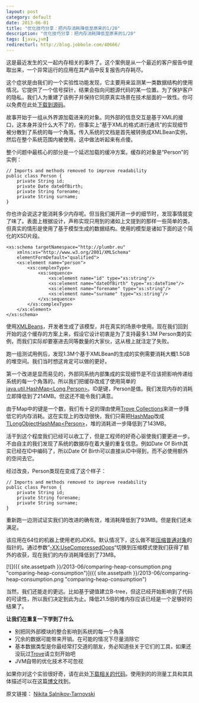 ```yaml
---
layout: post
category: default
date: 2013-06-01
title: "优化技巧分享：把内存消耗降低至原来的1/20"
description: "优化技巧分享：把内存消耗降低至原来的1/20"
tags: [java,jvm]
redirecturl: http://blog.jobbole.com/40666/
---
```



这是最近发生的又一起内存相关的事件了。这个案例是从一个最近的客户报告中提取出来，一个异常运行的应用在其产品中反复报告内存耗尽。

这个症状是由我们的一个实验性功能发现，它主要用来监测某一类数据结构的使用情况。它提供了一个信号探针，结果会指向问题源代码的某一位置。为了保护客户的隐私，我们人为重建了该例子并保持它同原真实场景在技术层面的一致性。你可以免费在此处[下载到源码](http://www.plumbr.eu/files/plumbr-optimization-sample.zip)。

故事开始于一组从外界源加载进来的对象。同外部的信息交互是基于XML的接口，这本身并没什么大不了的，但事实上“基于XML的格式进行通讯”的实现细节被分散到了系统的每一个角落。传入系统的文档是首先被转换成XMLBean实例，然后在整个系统范围内被使用，这中做法听起来有点傻。

整个问题中最核心的部分是一个延迟加载的缓冲方案。缓存的对象是“Person”的实例：

    // Imports and methods removed to improve readability 
    public class Person { 
        private String id;
        private Date dateOfBirth;
        private String forename;
        private String surname;
    }

你也许会说这才能消耗多少内存呢。但当我们揭开进一步的细节时，发现事情就变了味了。表面上根据设计，声称实现只用到的诸如上文提到的那样一些简单的类，但真实的情形是使用了基于模型生成的数据结构。使用的模型是诸如下面的这个简化的XSD片段。

    <xs:schema targetNamespace="http://plumbr.eu"
        xmlns:xs="http://www.w3.org/2001/XMLSchema"
        elementFormDefault="qualified">
        <xs:element name="person">
            <xs:complexType>
                <xs:sequence>
                    <xs:element name="id" type="xs:string"/>
                    <xs:element name="dateOfBirth" type="xs:dateTime"/>
                    <xs:element name="forename" type="xs:string"/>
                    <xs:element name="surname" type="xs:string"/>
                </xs:sequence>
            </xs:complexType>
        </xs:element>
    </xs:schema>

使用[XMLBeans](http://xmlbeans.apache.org/)，开发者生成了该模型，并在真实的场景中使用。现在我们回到开始的这个缓存的方案上来，假设它设计初衷是为了支持最多1.3M Person类的实例，而我们实际却要塞进去同等数量的大家伙，这从根上就注定了失败。

跑一组测试用例后，发现1.3M个基于XMLBean的生成的实例需要消耗大概1.5GB的堆空间。我们当时想这肯定可以做的更好。

第一个改进是显而易见的，外部同系统内部集成的实现细节是不应该把影响传递给系统的每一个角落的。所以我们把缓存改成了使用简单的[java.util.HashMap\<Long,Person\>](http://docs.oracle.com/javase/7/docs/api/java/util/HashMap.html)。ID是键，Person是值。我们发现内存的消耗立即降低到了214MB。但这还不能令我们满意。

由于Map中的键是一个数，我们有十足的理由使用[Trove Collections](http://trove.starlight-systems.com/)来进一步降低它的内存消耗。这在实现上的改动很快，我们只需把[HashMap](http://docs.oracle.com/javase/7/docs/api/java/util/HashMap.html)改成[TLongObjectHashMap\<Person\>](http://trove4j.sourceforge.net/javadocs/gnu/trove/map/hash/TLongObjectHashMap.html)，堆的消耗进一步降低到了143MB。

活干到这个程度我们已经可以收工了，但是工程师的好奇心驱使我们要更进一步。不由自主的我们发现了系统的数据存在着大量的重复信息。例如Date Of Birth其实已经在ID中编码了，所以Date Of Birth可以直接从ID中得到，而不必使用额外的空间去它。

经过改良，Person类现在变成了这个样子：

    // Imports and methods removed to improve readability
    public class Person {
        private String id;
        private String forename;
        private String surname;
    }

重新跑一边测试证实我们的改进的确有效，堆消耗降低到了93MB。但是我们还未满足。

该应用在64位的机器上使用老的JDK6。默认情况下，这么做不能[压缩普通对象](https://wikis.oracle.com/display/HotSpotInternals/CompressedOops)的指针的。通过参数”[-XX:UseCompressedOops](https://wikis.oracle.com/display/HotSpotInternals/CompressedOops)“切换到压缩模式使我们获得了额外的收获，现在我们的内存消耗降低到了73MB。

[![]({{ site.assetpath }}/2013-06/comparing-heap-consumption.png "comparing-heap-consumption")]({{ site.assetpath }}/2013-06/comparing-heap-consumption.png "comparing-heap-consumption")

当然，我们还能走的更远。比如基于键值建立B-tree，但这已经开始影响到了代码的可读性，所以我们决定到此为止。降低21.5倍的堆内存应该已经是一个足够好的结果了。

**让我们在重复一下学到了什么**

-   别把同外部模块的整合影响到系统的每一个角落
-   冗余的数据可能带来开销。在可能的情况下尽量消除它
-   基本数据类型是你最经常打交道的朋友，务必知道些关于它们的工具，如果还没玩过[Trove](http://trove.starlight-systems.com/)请立刻开始吧
-   JVM自带的优化技术不可忽视

如果你对这个实验很好奇，请在此处[下载相关的代码](http://www.plumbr.eu/files/plumbr-optimization-sample.zip)。使用到的的测量工具和其具体描述可以在这篇[博文](http://plumbr.eu/blog/how-much-memory-do-i-need-part-3-measure-dont-guess)找到。

原文链接： [Nikita Salnikov-Tarnovski](http://plumbr.eu/blog/reducing-memory-consumption-by-20x)
